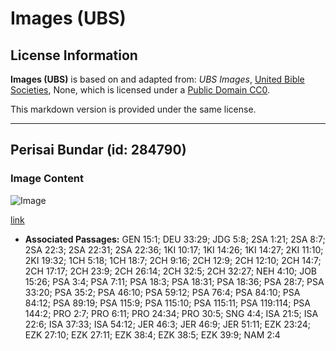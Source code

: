 # Images (UBS)

## License Information

**Images (UBS)** is based on and adapted from: _UBS Images_, [United Bible Societies](https://unitedbiblesocieties.org/), None, which is licensed under a [Public Domain CC0](https://creativecommons.org/public-domain/cc0/).

This markdown version is provided under the same license.



--------------------------------

## Perisai Bundar (id: 284790)

### Image Content

![Image](https://cdn.aquifer.bible/aquifer-content/resources/Media/WEB-0387_round_shield.jpg)

[link](https://cdn.aquifer.bible/aquifer-content/resources/Media/WEB-0387_round_shield.jpg)

* **Associated Passages:** GEN 15:1; DEU 33:29; JDG 5:8; 2SA 1:21; 2SA 8:7; 2SA 22:3; 2SA 22:31; 2SA 22:36; 1KI 10:17; 1KI 14:26; 1KI 14:27; 2KI 11:10; 2KI 19:32; 1CH 5:18; 1CH 18:7; 2CH 9:16; 2CH 12:9; 2CH 12:10; 2CH 14:7; 2CH 17:17; 2CH 23:9; 2CH 26:14; 2CH 32:5; 2CH 32:27; NEH 4:10; JOB 15:26; PSA 3:4; PSA 7:11; PSA 18:3; PSA 18:31; PSA 18:36; PSA 28:7; PSA 33:20; PSA 35:2; PSA 46:10; PSA 59:12; PSA 76:4; PSA 84:10; PSA 84:12; PSA 89:19; PSA 115:9; PSA 115:10; PSA 115:11; PSA 119:114; PSA 144:2; PRO 2:7; PRO 6:11; PRO 24:34; PRO 30:5; SNG 4:4; ISA 21:5; ISA 22:6; ISA 37:33; ISA 54:12; JER 46:3; JER 46:9; JER 51:11; EZK 23:24; EZK 27:10; EZK 27:11; EZK 38:4; EZK 38:5; EZK 39:9; NAM 2:4

